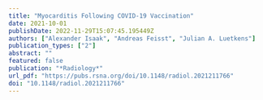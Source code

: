 ```yaml
---
title: "Myocarditis Following COVID-19 Vaccination"
date: 2021-10-01
publishDate: 2022-11-29T15:07:45.195449Z
authors: ["Alexander Isaak", "Andreas Feisst", "Julian A. Luetkens"]
publication_types: ["2"]
abstract: ""
featured: false
publication: "*Radiology*"
url_pdf: "https://pubs.rsna.org/doi/10.1148/radiol.2021211766"
doi: "10.1148/radiol.2021211766"
---
```


